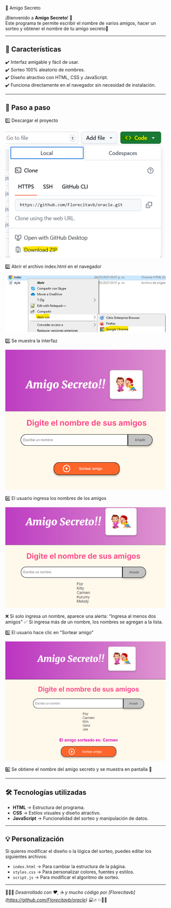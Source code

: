  🎁 Amigo Secreto

¡Bienvenido a **Amigo Secreto**! 🎉  
Este programa te permite escribir el nombre de varios amigos, hacer un sorteo y obtener el nombre de tu amigo secreto🎁  

---

## 📌 Características  
✔️ Interfaz amigable y fácil de usar.  
✔️ Sorteo 100% aleatorio de nombres.  
✔️ Diseño atractivo con HTML, CSS y JavaScript.  
✔️ Funciona directamente en el navegador sin necesidad de instalación.  

---

## 🚀 Paso a paso  
1️⃣ Descargar el proyecto

[![download](https://github.com/Florecitavb/oracle/blob/master/img/download.png?raw=true "download")](https://github.com/Florecitavb/oracle/blob/master/img/download.png?raw=true "download")

2️⃣ Abrir el archivo index.html en el navegador

[![index](https://github.com/Florecitavb/oracle/blob/master/img/open.png?raw=true "index")](https://github.com/Florecitavb/oracle/blob/master/img/open.png?raw=true "index")

3️⃣ Se muestra la interfaz

[![interfaz](https://github.com/Florecitavb/oracle/blob/master/img/interface.png?raw=true "interfaz")](https://github.com/Florecitavb/oracle/blob/master/img/interface.png?raw=true "interfaz")

4️⃣ El usuario ingresa los nombres de los amigos

[![friends](https://github.com/Florecitavb/oracle/blob/master/img/list2.png?raw=true "friends")](https://github.com/Florecitavb/oracle/blob/master/img/list2.png?raw=true "friends")

❌ Si solo ingresa un nombre, aparece una alerta: "Ingresa al menos dos amigos"
✅ Si ingresa más de un nombre, los nombres se agregan a la lista.


5️⃣ El usuario hace clic en "Sortear amigo"

[![sorteo](https://github.com/Florecitavb/oracle/blob/master/img/sorteo.png?raw=true "sorteo")](https://github.com/Florecitavb/oracle/blob/master/img/sorteo.png?raw=true "sorteo")

6️⃣ Se obtiene el nombre del amigo secreto y se muestra en pantalla 🎁


---

## 🛠️ Tecnologías utilizadas  
- **HTML** → Estructura del programa.  
- **CSS** → Estilos visuales y diseño atractivo.  
- **JavaScript** → Funcionalidad del sorteo y manipulación de datos.  

---

## 💡 Personalización  
Si quieres modificar el diseño o la lógica del sorteo, puedes editar los siguientes archivos:  
- `index.html` → Para cambiar la estructura de la página.  
- `styles.css` → Para personalizar colores, fuentes y estilos.  
- `script.js` → Para modificar el algoritmo de sorteo.  

---
🚀🌈✨ _Desarrollado con ❤️, ☕ y mucho código por [Florecitavb] (https://github.com/Florecitavb/oracle) 💻🔥_ ✨🌈🚀  
